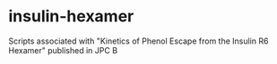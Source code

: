 # insulin-hexamer
Scripts associated with "Kinetics of Phenol Escape from the Insulin R6 Hexamer" published in JPC B
